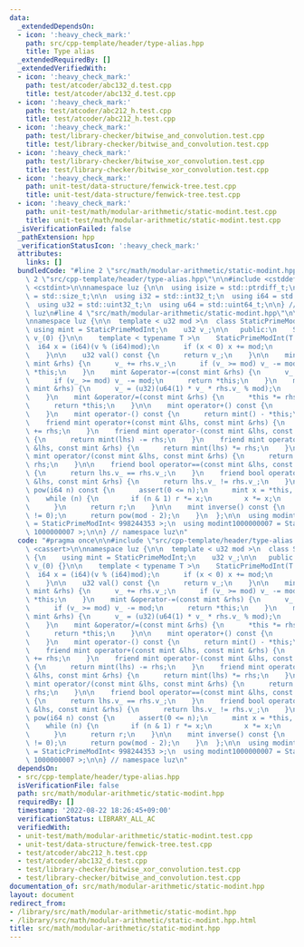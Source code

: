 ```yaml
---
data:
  _extendedDependsOn:
  - icon: ':heavy_check_mark:'
    path: src/cpp-template/header/type-alias.hpp
    title: Type alias
  _extendedRequiredBy: []
  _extendedVerifiedWith:
  - icon: ':heavy_check_mark:'
    path: test/atcoder/abc132_d.test.cpp
    title: test/atcoder/abc132_d.test.cpp
  - icon: ':heavy_check_mark:'
    path: test/atcoder/abc212_h.test.cpp
    title: test/atcoder/abc212_h.test.cpp
  - icon: ':heavy_check_mark:'
    path: test/library-checker/bitwise_and_convolution.test.cpp
    title: test/library-checker/bitwise_and_convolution.test.cpp
  - icon: ':heavy_check_mark:'
    path: test/library-checker/bitwise_xor_convolution.test.cpp
    title: test/library-checker/bitwise_xor_convolution.test.cpp
  - icon: ':heavy_check_mark:'
    path: unit-test/data-structure/fenwick-tree.test.cpp
    title: unit-test/data-structure/fenwick-tree.test.cpp
  - icon: ':heavy_check_mark:'
    path: unit-test/math/modular-arithmetic/static-modint.test.cpp
    title: unit-test/math/modular-arithmetic/static-modint.test.cpp
  _isVerificationFailed: false
  _pathExtension: hpp
  _verificationStatusIcon: ':heavy_check_mark:'
  attributes:
    links: []
  bundledCode: "#line 2 \"src/math/modular-arithmetic/static-modint.hpp\"\n\n#line\
    \ 2 \"src/cpp-template/header/type-alias.hpp\"\n\n#include <cstddef>\n#include\
    \ <cstdint>\n\nnamespace luz {\n\n  using isize = std::ptrdiff_t;\n  using usize\
    \ = std::size_t;\n\n  using i32 = std::int32_t;\n  using i64 = std::int64_t;\n\
    \  using u32 = std::uint32_t;\n  using u64 = std::uint64_t;\n\n} // namespace\
    \ luz\n#line 4 \"src/math/modular-arithmetic/static-modint.hpp\"\n\n#include <cassert>\n\
    \nnamespace luz {\n\n  template < u32 mod >\n  class StaticPrimeModInt {\n   \
    \ using mint = StaticPrimeModInt;\n    u32 v_;\n\n   public:\n    StaticPrimeModInt():\
    \ v_(0) {}\n\n    template < typename T >\n    StaticPrimeModInt(T v) {\n    \
    \  i64 x = (i64)(v % (i64)mod);\n      if (x < 0) x += mod;\n      v_ = (u32)x;\n\
    \    }\n\n    u32 val() const {\n      return v_;\n    }\n\n    mint &operator+=(const\
    \ mint &rhs) {\n      v_ += rhs.v_;\n      if (v_ >= mod) v_ -= mod;\n      return\
    \ *this;\n    }\n    mint &operator-=(const mint &rhs) {\n      v_ += mod - rhs.v_;\n\
    \      if (v_ >= mod) v_ -= mod;\n      return *this;\n    }\n    mint &operator*=(const\
    \ mint &rhs) {\n      v_ = (u32)(u64(1) * v_ * rhs.v_ % mod);\n      return *this;\n\
    \    }\n    mint &operator/=(const mint &rhs) {\n      *this *= rhs.inverse();\n\
    \      return *this;\n    }\n\n    mint operator+() const {\n      return *this;\n\
    \    }\n    mint operator-() const {\n      return mint() - *this;\n    }\n\n\
    \    friend mint operator+(const mint &lhs, const mint &rhs) {\n      return mint(lhs)\
    \ += rhs;\n    }\n    friend mint operator-(const mint &lhs, const mint &rhs)\
    \ {\n      return mint(lhs) -= rhs;\n    }\n    friend mint operator*(const mint\
    \ &lhs, const mint &rhs) {\n      return mint(lhs) *= rhs;\n    }\n    friend\
    \ mint operator/(const mint &lhs, const mint &rhs) {\n      return mint(lhs) /=\
    \ rhs;\n    }\n\n    friend bool operator==(const mint &lhs, const mint &rhs)\
    \ {\n      return lhs.v_ == rhs.v_;\n    }\n    friend bool operator!=(const mint\
    \ &lhs, const mint &rhs) {\n      return lhs.v_ != rhs.v_;\n    }\n\n    mint\
    \ pow(i64 n) const {\n      assert(0 <= n);\n      mint x = *this, r = 1;\n  \
    \    while (n) {\n        if (n & 1) r *= x;\n        x *= x;\n        n >>= 1;\n\
    \      }\n      return r;\n    }\n\n    mint inverse() const {\n      assert(v_\
    \ != 0);\n      return pow(mod - 2);\n    }\n  };\n\n  using modint998244353 \
    \ = StaticPrimeModInt< 998244353 >;\n  using modint1000000007 = StaticPrimeModInt<\
    \ 1000000007 >;\n\n} // namespace luz\n"
  code: "#pragma once\n\n#include \"src/cpp-template/header/type-alias.hpp\"\n\n#include\
    \ <cassert>\n\nnamespace luz {\n\n  template < u32 mod >\n  class StaticPrimeModInt\
    \ {\n    using mint = StaticPrimeModInt;\n    u32 v_;\n\n   public:\n    StaticPrimeModInt():\
    \ v_(0) {}\n\n    template < typename T >\n    StaticPrimeModInt(T v) {\n    \
    \  i64 x = (i64)(v % (i64)mod);\n      if (x < 0) x += mod;\n      v_ = (u32)x;\n\
    \    }\n\n    u32 val() const {\n      return v_;\n    }\n\n    mint &operator+=(const\
    \ mint &rhs) {\n      v_ += rhs.v_;\n      if (v_ >= mod) v_ -= mod;\n      return\
    \ *this;\n    }\n    mint &operator-=(const mint &rhs) {\n      v_ += mod - rhs.v_;\n\
    \      if (v_ >= mod) v_ -= mod;\n      return *this;\n    }\n    mint &operator*=(const\
    \ mint &rhs) {\n      v_ = (u32)(u64(1) * v_ * rhs.v_ % mod);\n      return *this;\n\
    \    }\n    mint &operator/=(const mint &rhs) {\n      *this *= rhs.inverse();\n\
    \      return *this;\n    }\n\n    mint operator+() const {\n      return *this;\n\
    \    }\n    mint operator-() const {\n      return mint() - *this;\n    }\n\n\
    \    friend mint operator+(const mint &lhs, const mint &rhs) {\n      return mint(lhs)\
    \ += rhs;\n    }\n    friend mint operator-(const mint &lhs, const mint &rhs)\
    \ {\n      return mint(lhs) -= rhs;\n    }\n    friend mint operator*(const mint\
    \ &lhs, const mint &rhs) {\n      return mint(lhs) *= rhs;\n    }\n    friend\
    \ mint operator/(const mint &lhs, const mint &rhs) {\n      return mint(lhs) /=\
    \ rhs;\n    }\n\n    friend bool operator==(const mint &lhs, const mint &rhs)\
    \ {\n      return lhs.v_ == rhs.v_;\n    }\n    friend bool operator!=(const mint\
    \ &lhs, const mint &rhs) {\n      return lhs.v_ != rhs.v_;\n    }\n\n    mint\
    \ pow(i64 n) const {\n      assert(0 <= n);\n      mint x = *this, r = 1;\n  \
    \    while (n) {\n        if (n & 1) r *= x;\n        x *= x;\n        n >>= 1;\n\
    \      }\n      return r;\n    }\n\n    mint inverse() const {\n      assert(v_\
    \ != 0);\n      return pow(mod - 2);\n    }\n  };\n\n  using modint998244353 \
    \ = StaticPrimeModInt< 998244353 >;\n  using modint1000000007 = StaticPrimeModInt<\
    \ 1000000007 >;\n\n} // namespace luz\n"
  dependsOn:
  - src/cpp-template/header/type-alias.hpp
  isVerificationFile: false
  path: src/math/modular-arithmetic/static-modint.hpp
  requiredBy: []
  timestamp: '2022-08-22 18:26:45+09:00'
  verificationStatus: LIBRARY_ALL_AC
  verifiedWith:
  - unit-test/math/modular-arithmetic/static-modint.test.cpp
  - unit-test/data-structure/fenwick-tree.test.cpp
  - test/atcoder/abc212_h.test.cpp
  - test/atcoder/abc132_d.test.cpp
  - test/library-checker/bitwise_xor_convolution.test.cpp
  - test/library-checker/bitwise_and_convolution.test.cpp
documentation_of: src/math/modular-arithmetic/static-modint.hpp
layout: document
redirect_from:
- /library/src/math/modular-arithmetic/static-modint.hpp
- /library/src/math/modular-arithmetic/static-modint.hpp.html
title: src/math/modular-arithmetic/static-modint.hpp
---
```

